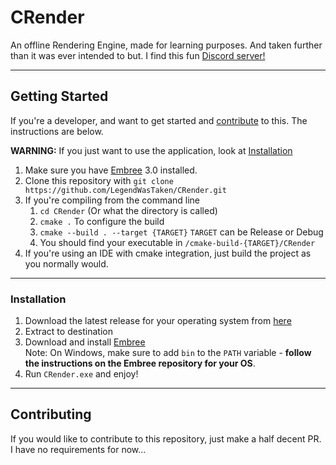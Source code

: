 # CRender

An offline Rendering Engine, made for learning purposes. And taken further than it was ever intended to but. I find this fun
[Discord server!](https://discord.gg/ZjrRyKXpWg)

***
## Getting Started
If you're a developer, and want to get started and [contribute](#Contributing) to this. The instructions are below.

**WARNING:** If you just want to use the application, look at [Installation](#Installation)

1) Make sure you have [Embree](https://github.com/embree/embree) 3.0 installed.
2) Clone this repository with `git clone https://github.com/LegendWasTaken/CRender.git`
3) If you're compiling from the command line
    1) `cd CRender` (Or what the directory is called)
    2) `cmake .` To configure the build
    3) `cmake --build . --target {TARGET}` `TARGET` can be Release or Debug
    4) You should find your executable in `/cmake-build-{TARGET}/CRender`
4) If you're using an IDE with cmake integration, just build the project as you normally would.

***
### Installation

1) Download the latest release for your operating system from [here](https://github.com/LegendWasTaken/CRender/releases)
2) Extract to destination
3) Download and install [Embree](https://github.com/embree/embree/releases/tag/v3.13.0)
<br />Note: On Windows, make sure to add `bin` to the  `PATH` variable - **follow the instructions on the Embree repository for your OS**. 
5) Run `CRender.exe` and enjoy!

***
## Contributing

If you would like to contribute to this repository, just make a half decent PR. I have no requirements for now...
